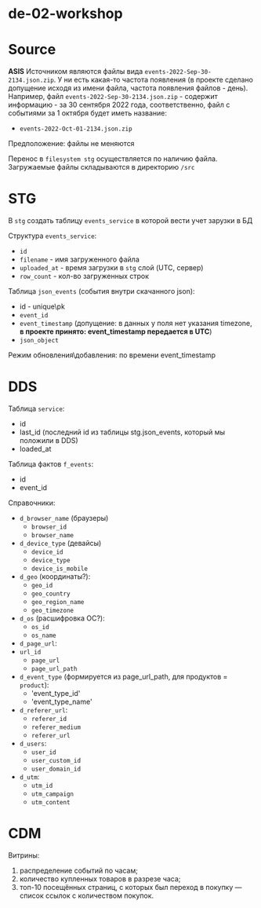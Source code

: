 # de-02-workshop

# Source

**ASIS** Источником являются файлы вида `events-2022-Sep-30-2134.json.zip`. У ни есть какая-то частота появления (в проекте сделано допущение исходя из имени файла, частота появления файлов - день).
Например, файл `events-2022-Sep-30-2134.json.zip` - содержит информацию - за 30 сентября 2022 года, соответственно, файл с событиями за 1 октября будет иметь название:
- `events-2022-Oct-01-2134.json.zip`

Предположение: файлы не меняются

Перенос в `filesystem stg` осуществляется по наличию файла. Загружаемые файлы складываются в директорию `/src`

# STG

В `stg` создать таблицу `events_service` в которой вести учет зарузки в БД

Структура `events_service`:
- `id`
- `filename` - имя загруженного файла
- `uploaded_at` - время загрузки в `stg` слой (UTC, сервер)
- `row_count` - кол-во загруженных строк

Таблица `json_events` (события внутри скачанного json):
- id - unique\pk
- `event_id`
- `event_timestamp` (допущение: в данных у поля нет указания timezone, **в проекте принято: event_timestamp передается в UTC**)
- `json_object`

Режим обновления\добавления: по времени event_timestamp

# DDS

Таблица `service`:
- id
- last_id (последний id из таблицы stg.json_events, который мы положили в DDS)
- loaded_at

Таблица фактов `f_events`:
- id
- event_id


Справочники:
- `d_browser_name` (браузеры)
  - `browser_id`
  - `browser_name`
- `d_device_type` (девайсы)
  - `device_id`
  - `device_type`
  - `device_is_mobile`
- `d_geo` (координаты?):
  - `geo_id`
  - `geo_country`
  - `geo_region_name`
  - `geo_timezone`
- `d_os` (расшифровка ОС?):
  - `os_id`
  - `os_name`
- `d_page_url`:
- `url_id`
  - `page_url`
  - `page_url_path`
- `d_event_type` (формируется из page_url_path, для продуктов = `product`):
  - 'event_type_id'
  - 'event_type_name'
- `d_referer_url`:
  - `referer_id`
  - `referer_medium`
  - `referer_url`
- `d_users`:
  - `user_id`
  - `user_custom_id`
  - `user_domain_id`
- `d_utm`:
  - `utm_id`
  - `utm_campaign`
  - `utm_content`


# CDM

Витрины:
1. распределение событий по часам;
2. количество купленных товаров в разрезе часа;
3. топ-10 посещённых страниц, с которых был переход в покупку — список ссылок с количеством покупок.




